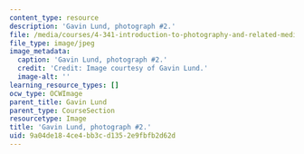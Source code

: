 ```yaml
---
content_type: resource
description: 'Gavin Lund, photograph #2.'
file: /media/courses/4-341-introduction-to-photography-and-related-media-fall-2007/9a04de184ce4bb3cd1352e9fbfb2d62d_lund2.jpg
file_type: image/jpeg
image_metadata:
  caption: 'Gavin Lund, photograph #2.'
  credit: 'Credit: Image courtesy of Gavin Lund.'
  image-alt: ''
learning_resource_types: []
ocw_type: OCWImage
parent_title: Gavin Lund
parent_type: CourseSection
resourcetype: Image
title: 'Gavin Lund, photograph #2.'
uid: 9a04de18-4ce4-bb3c-d135-2e9fbfb2d62d
---
```

